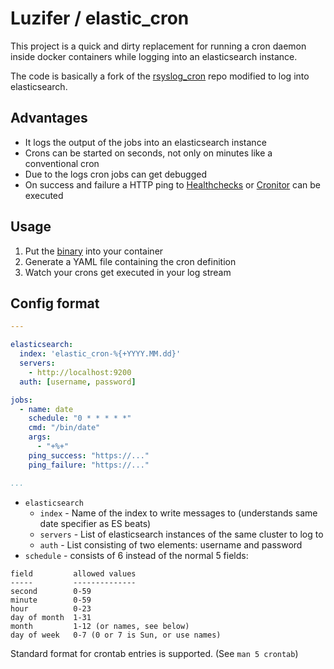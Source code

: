 # Luzifer / elastic\_cron

This project is a quick and dirty replacement for running a cron daemon inside docker containers while logging into an elasticsearch instance.

The code is basically a fork of the [rsyslog\_cron](https://github.com/Luzifer/rsyslog_cron) repo modified to log into elasticsearch.

## Advantages

- It logs the output of the jobs into an elasticsearch instance
- Crons can be started on seconds, not only on minutes like a conventional cron
- Due to the logs cron jobs can get debugged
- On success and failure a HTTP ping to [Healthchecks](https://healthchecks.io/) or [Cronitor](https://cronitor.io/) can be executed

## Usage

1. Put the [binary](https://github.com/Luzifer/elastic_cron/releases/latest) into your container
2. Generate a YAML file containing the cron definition
3. Watch your crons get executed in your log stream

## Config format

```yaml
---

elasticsearch:
  index: 'elastic_cron-%{+YYYY.MM.dd}'
  servers:
    - http://localhost:9200
  auth: [username, password]

jobs:
  - name: date
    schedule: "0 * * * * *"
    cmd: "/bin/date"
    args:
      - "+%+"
    ping_success: "https://..."
    ping_failure: "https://..."

...
```

- `elasticsearch`
  - `index` - Name of the index to write messages to (understands same date specifier as ES beats)
  - `servers` - List of elasticsearch instances of the same cluster to log to
  - `auth` - List consisting of two elements: username and password
- `schedule` - consists of 6 instead of the normal 5 fields:

```
field         allowed values
-----         --------------
second        0-59
minute        0-59
hour          0-23
day of month  1-31
month         1-12 (or names, see below)
day of week   0-7 (0 or 7 is Sun, or use names)
```

Standard format for crontab entries is supported. (See `man 5 crontab`)
